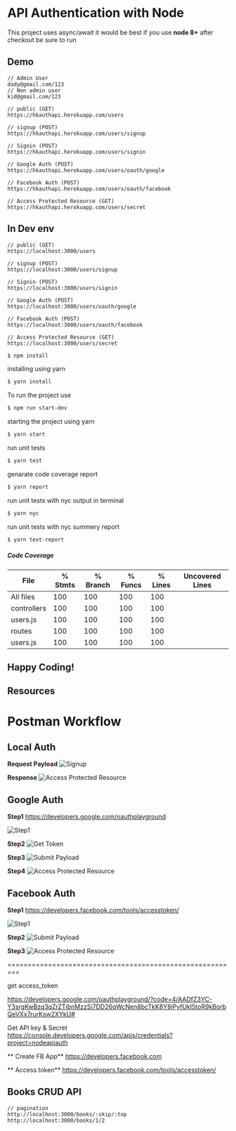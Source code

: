 # API Authentication with Node 

This project uses async/await it would be best if you use **node 8+**
after checkout be sure to run

## Demo

```
// Admin User
dady@gmail.com/123
// Non admin user
kid@gmail.com/123
```

```
// public (GET)
https://hkauthapi.herokuapp.com/users

// signup (POST)
https://hkauthapi.herokuapp.com/users/signup

// Signin (POST)
https://hkauthapi.herokuapp.com/users/signin

// Google Auth (POST)
https://hkauthapi.herokuapp.com/users/oauth/google

// Facebook Auth (POST)
https://hkauthapi.herokuapp.com/users/oauth/facebook

// Access Protected Resource (GET)
https://hkauthapi.herokuapp.com/users/secret
```

## In Dev env

```
// public (GET)
https://localhost:3000/users

// signup (POST)
https://localhost:3000/users/signup

// Signin (POST)
https://localhost:3000/users/signin

// Google Auth (POST)
https://localhost:3000/users/oauth/google

// Facebook Auth (POST)
https://localhost:3000/users/oauth/facebook

// Access Protected Resource (GET)
https://localhost:3000/users/secret
```

```bash
$ npm install
```
installing using yarn
```bash
$ yarn install
```
To run the project use
```bash
$ npm run start-dev
```
starting the project using yarn
```bash
$ yarn start
```

run unit tests
```bash
$ yarn test
```

genarate code coverage report
```bash
$ yarn report
```

run unit tests with nyc output in terminal
```bash
$ yarn nyc
```

run unit tests with nyc summery report
```bash
$ yarn text-report
```

##### Code Coverage

|File         |  % Stmts | % Branch |  % Funcs |  % Lines |Uncovered Lines |
|-------------|----------|----------|----------|----------|----------------|
|All files    |      100 |      100 |      100 |      100 |                |
| controllers |      100 |      100 |      100 |      100 |                |
|  users.js   |      100 |      100 |      100 |      100 |                |
| routes      |      100 |      100 |      100 |      100 |                |
|  users.js   |      100 |      100 |      100 |      100 |                |

## Happy Coding!


## Resources

# Postman Workflow

## Local Auth

**Request Payload**
![Signup](img/signup.png)

**Response**
![Access Protected Resource](img/access-secret.png)


## Google Auth

**Step1**
https://developers.google.com/oauthplayground

![Step1](img/google-auth-step1.png)

**Step2**
![Get Token](img/get-token.png)

**Step3**
![Submit Payload](img/submit-payload.png)

**Step4**
![Access Protected Resource](img/access-secret.png)


## Facebook Auth

**Step1**
https://developers.facebook.com/tools/accesstoken/

![Step1](img/get-fb-token.png)

**Step2**
![Submit Payload](img/fb-payload.png)

**Step3**
![Access Protected Resource](img/access-secret.png)

=========================================================

get access_token

https://developers.google.com/oauthplayground/?code=4/AADfZ3YC-Y3srgKwBzq3qZrZTibnMzzSi7DD26qWcNen8bcTkK8Y8jPyfUkI5toR9kBorbQeVXx7rurKsw2XYkU#

Get API key & Secret
https://console.developers.google.com/apis/credentials?project=nodeapiauth

** Create FB App**
https://developers.facebook.com

** Access token**
https://developers.facebook.com/tools/accesstoken/


## Books CRUD API

```
// pagination
http://localhost:3000/books/:skip/:top
http://localhost:3000/books/1/2

```